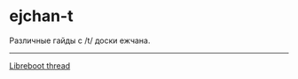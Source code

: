 # ejchan-t

Различные гайды с /t/ доски ежчана.

---

[Libreboot thread](./articles/5ed2-libreboot-podrobnyi-manual-anona-s-ezhchana.md)
